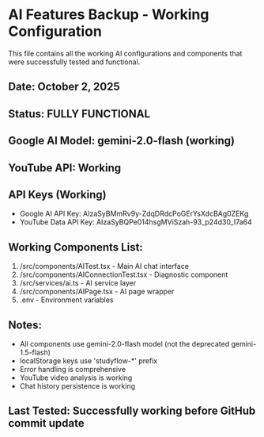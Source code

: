 # AI Features Backup - Working Configuration

This file contains all the working AI configurations and components that were successfully tested and functional.

## Date: October 2, 2025
## Status: FULLY FUNCTIONAL
## Google AI Model: gemini-2.0-flash (working)
## YouTube API: Working

## API Keys (Working)
- Google AI API Key: AIzaSyBMmRv9y-ZdqDRdcPoGErYsXdcBAg0ZEKg
- YouTube Data API Key: AIzaSyBQPe014hsgMViSzah-93_p24d30_I7a64

## Working Components List:
1. /src/components/AITest.tsx - Main AI chat interface
2. /src/components/AIConnectionTest.tsx - Diagnostic component
3. /src/services/ai.ts - AI service layer
4. /src/components/AIPage.tsx - AI page wrapper
5. .env - Environment variables

## Notes:
- All components use gemini-2.0-flash model (not the deprecated gemini-1.5-flash)
- localStorage keys use 'studyflow-*' prefix
- Error handling is comprehensive
- YouTube video analysis is working
- Chat history persistence is working

## Last Tested: Successfully working before GitHub commit update